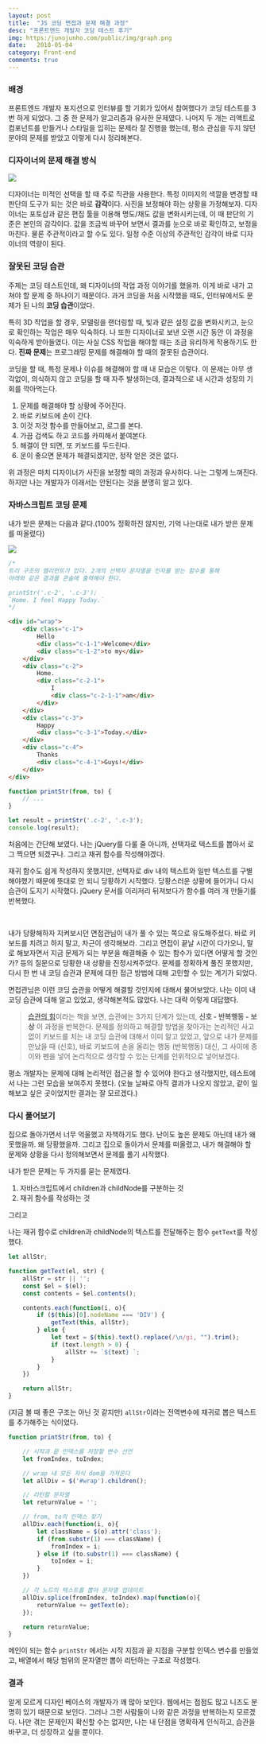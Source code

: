 ```yaml
---
layout: post
title:  "JS 코딩 면접과 문제 해결 과정"
desc: "프론트엔드 개발자 코딩 테스트 후기"
img: https:/junojunho.com/public/img/graph.png
date:   2018-05-04
category: Front-end
comments: true
---
```


### 배경

프론트엔드 개발자 포지션으로 인터뷰를 할 기회가 있어서 참여했다가 코딩 테스트를 3번 하게 되었다. 그 중 한 문제가 알고리즘과 유사한 문제였다. 나머지 두 개는 리액트로 컴포넌트를 만들거나 스타일을 입히는 문제라 잘 진행을 했는데, 평소 관심을 두지 않던 분야의 문제를 받았고 이렇게 다시 정리해본다.


### 디자이너의 문제 해결 방식

![](/public/img/180504_01.png)

디자이너는 미적인 선택을 할 때 주로 직관을 사용한다. 특정 이미지의 색깔을 변경할 때 판단의 도구가 되는 것은 바로 **감각**이다. 사진을 보정해야 하는 상황을 가정해보자. 디자이너는 포토샵과 같은 편집 툴을 이용해 명도/채도 값을 변화시키는데, 이 때 판단의 기준은 본인의 감각이다. 값을 조금씩 바꾸어 보면서 결과를 눈으로 바로 확인하고, 보정을 마친다. 물론 주관적이라고 할 수도 있다. 일정 수준 이상의 주관적인 감각이 바로 디자이너의 역량이 된다.


### 잘못된 코딩 습관

주제는 코딩 테스트인데, 왜 디자이너의 작업 과정 이야기를 했을까. 이게 바로 내가 고쳐야 할 문제 중 하나이기 때문이다. 과거 코딩을 처음 시작했을 때도, 인터뷰에서도 문제가 된 나의 **코딩 습관**이었다.

특히 3D 작업을 할 경우, 모델링을 랜더링할 때, 빛과 같은 설정 값을 변화시키고, 눈으로 확인하는 작업은 매우 익숙하다. 나 또한 디자이너로 보낸 오랜 시간 동안 이 과정을 익숙하게 받아들였다. 이는 사실 CSS 작업을 해야할 때는 조금 유리하게 작용하기도 한다. **진짜 문제**는 프로그래밍 문제를 해결해야 할 때의 잘못된 습관이다.


코딩을 할 때, 특정 문제나 이슈를 해결해야 할 때 내 모습은 이렇다. 이 문제는 아무 생각없이, 의식하지 않고 코딩을 할 때 자주 발생하는데, 결과적으로 내 시간과 성장의 기회를 깍아먹는다.

1. 문제를 해결해야 할 상황에 주어진다.
2. 바로 키보드에 손이 간다.
3. 이것 저것 함수를 만들어보고, 로그를 본다.
4. 가끔 검색도 하고 코드를 카피해서 붙여본다.
5. 해결이 안 되면, 또 키보드를 두드린다.
6. 운이 좋으면 문제가 해결되겠지만, 정작 얻은 것은 없다.

위 과정은 마치 디자이너가 사진을 보정할 때의 과정과 유사하다. 나는 그렇게 느껴진다. 하지만 나는 개발자가 이래서는 안된다는 것을 분명히 알고 있다.


### 자바스크립트 코딩 문제

내가 받은 문제는 다음과 같다.(100% 정확하진 않지만, 기억 나는대로 내가 받은 문제를 떠올렸다)

![](/public/img/180504_02.png)

```js
/*
트리 구조의 엘리먼트가 있다. 2개의 선택자 문자열을 인자를 받는 함수를 통해
아래와 같은 결과를 콘솔에 출력해야 한다.

printStr('.c-2', '.c-3');
`Home. I feel Happy Today.`
*/
```

```html
<div id="wrap">
    <div class="c-1">
        Hello
        <div class="c-1-1">Welcome</div>
        <div class="c-1-2">to my</div>
    </div>
    <div class="c-2">
        Home.
        <div class="c-2-1">
            I
            <div class="c-2-1-1">am</div>
        </div>
    </div>
    <div class="c-3">
        Happy
        <div class="c-3-1">Today.</div>
    </div>
    <div class="c-4">
        Thanks
        <div class="c-4-1">Guys!</div>
    </div>
</div>
```

```js
function printStr(from, to) {
    // ...
}

let result = printStr('.c-2', '.c-3');
console.log(result);
```

처음에는 간단해 보였다. 나는 jQuery를 다룰 줄 아니까, 선택자로 텍스트를 뽑아서 로그 찍으면 되겠구나. 그리고 재귀 함수를 작성해야겠다.

재귀 함수도 쉽게 작성하지 못했지만, 선택자로 div 내의 텍스트와 일반 텍스트를 구별해야했기 때문에 뜻대로 안 되니 당황하기 시작했다. 당황스러운 상황에 들어가니 다시 습관이 도지기 시작했다. jQuery 문서를 이리저리 뒤져보다가 함수를 여러 개 만들기를 반복했다.

<br>

내가 당황해하자 지켜보시던 면접관님이 내가 풀 수 있는 쪽으로 유도해주셨다. 바로 키보드를 치려고 하지 말고, 차근이 생각해보라. 그리고 면접이 끝날 시간이 다가오니, 말로 해보자면서 지금 문제가 되는 부분을 해결해줄 수 있는 함수가 있다면 어떻게 할 것인가? 등의 질문으로 당황한 내 상황을 진정시켜주었다. 문제를 정확하게 풀진 못했지만, 다시 한 번 내 코딩 습관과 문제에 대한 접근 방법에 대해 고민할 수 있는 계기가 되었다.

<p class="break"></p>

면접관님은 이런 코딩 습관을 어떻게 해결할 것인지에 대해서 물어보았다. 나는 이미 내 코딩 습관에 대해 알고 있었고, 생각해본적도 많았다. 나는 대략 이렇게 대답했다.

> [습관의 힘](http://book.naver.com/bookdb/book_detail.nhn?bid=7046432)이라는 책을 보면, 습관에는 3가지 단계가 있는데, **신호 - 반복행동 - 보상** 이 과정을 반복한다. 문제를 정의하고 해결할 방법을 찾아가는 논리적인 사고 없이 키보드를 치는 내 코딩 습관에 대해서 이미 알고 있었고, 앞으로 내가 문제를 만났을 때 (신호), 바로 키보드에 손을 올리는 행동 (반복행동) 대신, 그 사이에 종이와 펜을 넣어 논리적으로 생각할 수 있는 단계를 인위적으로 넣어보겠다.

평소 개발자는 문제에 대해 논리적인 접근을 할 수 있어야 한다고 생각했지만, 테스트에서 나는 그런 모습을 보여주지 못했다. (오늘 날짜로 아직 결과가 나오지 않았고, 같이 일 해보고 싶은 곳이었지만 결과는 잘 모르겠다.)


### 다시 풀어보기

집으로 돌아가면서 너무 억울했고 자책하기도 했다. 난이도 높은 문제도 아닌데 내가 왜 못했을까. 왜 당황했을까. 그리고 집으로 돌아가서 문제를 떠올렸고, 내가 해결해야 할 문제와 상황을 다시 정의해보면서 문제를 풀기 시작했다.

내가 받은 문제는 두 가지를 묻는 문제였다.

1. 자바스크립트에서 children과 childNode를 구분하는 것
2. 재귀 함수를 작성하는 것

그리고

나는 재귀 함수로 children과 childNode의 텍스트를 전달해주는 함수 `getText`를  작성했다.

```js
let allStr;

function getText(el, str) {
    allStr = str || '';
    const $el = $(el);
    const contents = $el.contents();

    contents.each(function(i, o){
        if ($(this)[0].nodeName === 'DIV') {
            getText(this, allStr);
        } else {
            let text = $(this).text().replace(/\n/gi, "").trim();
            if (text.length > 0) {
                allStr += `${text} `;
            }
        }
    })

    return allStr;
}
```

(지금 볼 때 좋은 구조는 아닌 것 같지만) `allStr`이라는 전역변수에 재귀로 뽑은 텍스트를 추가해주는 식이었다.

```js
function printStr(from, to) {

    // 시작과 끝 인덱스를 저장할 변수 선언
    let fromIndex, toIndex;

    // wrap 내 모든 자식 dom을 가져온다
    let allDiv = $('#wrap').children();

    // 리턴할 문자열
    let returnValue = '';

    // from, to의 인덱스 찾기
    allDiv.each(function(i, o){
        let className = $(o).attr('class');
        if (from.substr(1) === className) {
            fromIndex = i;
        } else if (to.substr(1) === className) {
            toIndex = i;
        }
    })

    // 각 노드의 텍스트를 뽑아 문자열 업데이트
    allDiv.splice(fromIndex, toIndex).map(function(o){
        returnValue += getText(o);
    });

    return returnValue;
}
```

메인이 되는 함수 `printStr` 에서는 시작 지점과 끝 지점을 구분할 인덱스 변수를 만들었고, 배열에서 해당 범위의 문자열만 뽑아 리턴하는 구조로 작성했다.


### 결과

알게 모르게 디자인 베이스의 개발자가 꽤 많아 보인다. 웹에서는 접점도 많고 니즈도 분명히 있기 때문으로 보인다. 그러나 그런 사람들이 나와 같은 과정을 반복하는지 모르겠다. 나만 겪는 문제인지 확신할 수는 없지만, 나는 내 단점을 명확하게 인식하고, 습관을 바꾸고, 더 성장하고 싶을 뿐이다.
